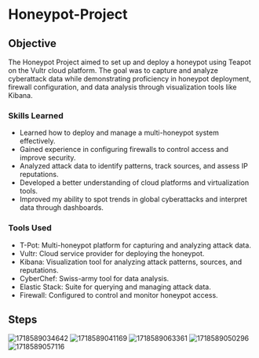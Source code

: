 # Honeypot-Project

## Objective
The Honeypot Project aimed to set up and deploy a honeypot using Teapot on the Vultr cloud platform. The goal was to capture and analyze cyberattack data while demonstrating proficiency in honeypot deployment, firewall configuration, and data analysis through visualization tools like Kibana.

### Skills Learned
<ul>
  <li>Learned how to deploy and manage a multi-honeypot system effectively.</li>
  <li>Gained experience in configuring firewalls to control access and improve security.</li>
  <li>Analyzed attack data to identify patterns, track sources, and assess IP reputations.</li>
  <li>Developed a better understanding of cloud platforms and virtualization tools.</li>
  <li>Improved my ability to spot trends in global cyberattacks and interpret data through dashboards.</li>
</ul>

### Tools Used
<ul>
  <li>T-Pot: Multi-honeypot platform for capturing and analyzing attack data.</li>
  <li>Vultr: Cloud service provider for deploying the honeypot.</li>
  <li>Kibana: Visualization tool for analyzing attack patterns, sources, and reputations.</li>
  <li>CyberChef: Swiss-army tool for data analysis.</li>
  <li>Elastic Stack: Suite for querying and managing attack data.</li>
  <li>Firewall: Configured to control and monitor honeypot access.</li>
</ul>

## Steps
![1718589034642](https://github.com/user-attachments/assets/eb660db3-ef00-4161-8ae1-f1df3fd648fc)
![1718589041169](https://github.com/user-attachments/assets/b4605fdb-ada5-4177-a1e0-af98b2df382d)
![1718589063361](https://github.com/user-attachments/assets/5d764741-d804-437d-815e-72c5a8da4796)
![1718589050296](https://github.com/user-attachments/assets/cc64cc0b-a18d-456f-8d46-c5b38daa8922)
![1718589057116](https://github.com/user-attachments/assets/bef8c8e5-8bd2-424f-a7ea-88be68c4d866)


